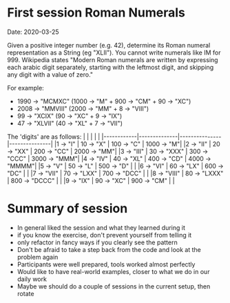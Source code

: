 # First session Roman Numerals
Date: 2020-03-25

Given a positive integer number (e.g. 42), determine
its Roman numeral representation as a String (eg "XLII").
You cannot write numerals like IM for 999.
Wikipedia states "Modern Roman numerals are written by
expressing each arabic digit separately, starting with the
leftmost digit, and skipping any digit with a value of zero."

For example:
* 1990 -> "MCMXC"  (1000 -> "M"  + 900 -> "CM" + 90 -> "XC")
* 2008 -> "MMVIII" (2000 -> "MM" + 8 -> "VIII")
* 99 -> "XCIX"     (90 -> "XC" + 9 -> "IX")
* 47 -> "XLVII"    (40 -> "XL" + 7 -> "VII")

The 'digits' are as follows:
|            |              |               |               |
|------------|--------------|---------------|---------------|
|1 ->    "I" | 10 ->    "X" | 100 ->    "C" | 1000 ->    "M"|
|2 ->   "II" | 20 ->   "XX" | 200 ->   "CC" | 2000 ->   "MM"|
|3 ->  "III" | 30 ->  "XXX" | 300 ->  "CCC" | 3000 ->  "MMM"|
|4 ->   "IV" | 40 ->   "XL" | 400 ->   "CD" | 4000 -> "MMMM"|
|5 ->    "V" | 50 ->    "L" | 500 ->    "D" |               |
|6 ->   "VI" | 60 ->   "LX" | 600 ->   "DC" |               |
|7 ->  "VII" | 70 ->  "LXX" | 700 ->  "DCC" |               |
|8 -> "VIII" | 80 -> "LXXX" | 800 -> "DCCC" |               |
|9 ->   "IX" | 90 ->   "XC" | 900 ->   "CM" |               |

# Summary of session
- In general liked the session and what they learned during it
- if you know the exercise, don't prevent yourself from telling it
- only refactor in fancy ways if you clearly see the pattern
- Don't be afraid to take a step back from the code and look at the problem again
- Participants were well prepared, tools worked almost perfectly
- Would like to have real-world examples, closer to what we do in our daily work
- Maybe we should do a couple of sessions in the current setup, then rotate